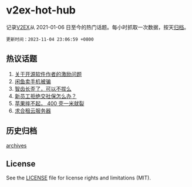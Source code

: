 # v2ex-hot-hub

 记录[V2EX](https://www.v2ex.com/)从 2021-01-06 日至今的热门话题。每小时抓取一次数据，按天[归档](archives)。

`更新时间：2023-11-04 23:06:59 +0800`

## 热议话题

1. [关于开源软件作者的激励问题](https://www.v2ex.com/t/988513)
1. [闲鱼卖手机被骗](https://www.v2ex.com/t/988544)
1. [智齿长歪了，可以不拔么](https://www.v2ex.com/t/988605)
1. [新员工拒绝交社保怎么办？](https://www.v2ex.com/t/988487)
1. [苹果摔不起， 400 壳一米就裂](https://www.v2ex.com/t/988551)
1. [求合租云服务器](https://www.v2ex.com/t/988530)

## 历史归档

[archives](archives)

## License

See the [LICENSE](LICENSE) file for license rights and limitations (MIT).
